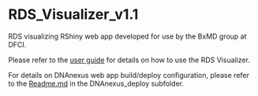 # RDS_Visualizer_v1.1
RDS visualizing RShiny web app developed for use by the BxMD group at DFCI.

Please refer to the [user guide](./docs/RDS_Visualizer_user_guide.pdf) for details on how to use the RDS Visualizer. 

For details on DNAnexus web app build/deploy configuration, please refer to the [Readme.md](./DNAnexus_deploy/Readme.md) in the DNAnexus_deploy subfolder.


